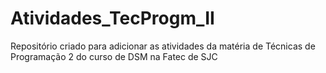# Atividades_TecProgm_II
Repositório criado para adicionar as atividades da matéria de Técnicas de Programação 2 do curso de DSM na Fatec de SJC
